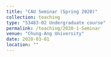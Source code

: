 ```yaml
---
title: "CAU Seminar (Spring 2020)"
collection: teaching
type: "53483-02 Undergraduate course"
permalink: /teaching/2020-1-Seminar
venue: "Chung-Ang University"
date: 2020-03-01
location: ""
---
```

